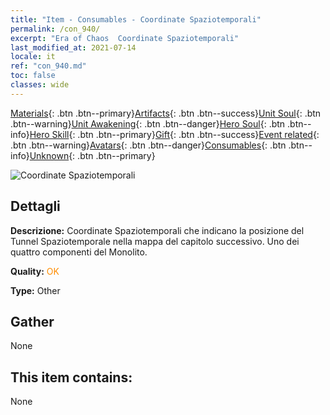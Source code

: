 ```yaml
---
title: "Item - Consumables - Coordinate Spaziotemporali"
permalink: /con_940/
excerpt: "Era of Chaos  Coordinate Spaziotemporali"
last_modified_at: 2021-07-14
locale: it
ref: "con_940.md"
toc: false
classes: wide
---
```

 [Materials](/ItemsIT/){: .btn .btn--primary}[Artifacts](/ItemsIT/Artifacts/){: .btn .btn--success}[Unit Soul](/ItemsIT/UnitSoul/){: .btn .btn--warning}[Unit Awakening](/ItemsIT/UnitAwakening/){: .btn .btn--danger}[Hero Soul](/ItemsIT/HeroSoul/){: .btn .btn--info}[Hero Skill](/ItemsIT/HeroSkill/){: .btn .btn--primary}[Gift](/ItemsIT/Gift/){: .btn .btn--success}[Event related](/ItemsIT/Events/){: .btn .btn--warning}[Avatars](/ItemsIT/Avatars/){: .btn .btn--danger}[Consumables](/ItemsIT/Consumables/){: .btn .btn--info}[Unknown](/ItemsIT/Unknown/){: .btn .btn--primary}

 ![Coordinate Spaziotemporali](/images/t/i_40028.png)

## Dettagli
 **Descrizione:** Coordinate Spaziotemporali che indicano la posizione del Tunnel Spaziotemporale nella mappa del capitolo successivo. Uno dei quattro componenti del Monolito.

 **Quality:** <span style="color: #FF8C00">OK</span>

 **Type:** Other

## Gather

  None

## This item contains:

  None

